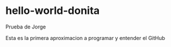 # hello-world-donita
Prueba de Jorge

Esta es la primera aproximacion a programar
y entender el GitHub
